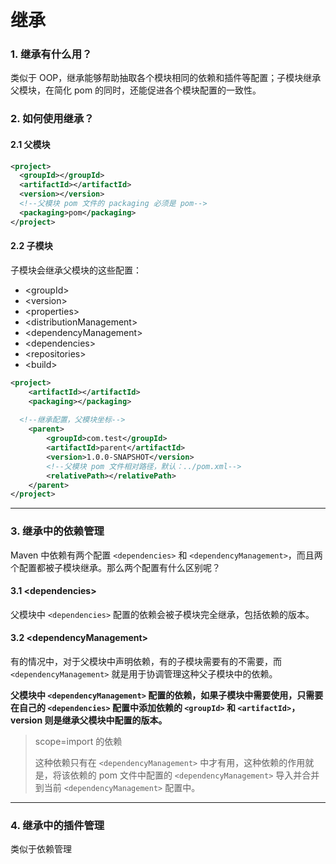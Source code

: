# 继承

### 1. 继承有什么用？
类似于 OOP，继承能够帮助抽取各个模块相同的依赖和插件等配置；子模块继承父模块，在简化 pom 的同时，还能促进各个模块配置的一致性。


### 2. 如何使用继承？

#### 2.1 父模块
```xml
<project>
  <groupId></groupId>
  <artifactId></artifactId>
  <version></version>
  <!--父模块 pom 文件的 packaging 必须是 pom-->
  <packaging>pom</packaging>
</project>
```

#### 2.2 子模块
子模块会继承父模块的这些配置：
- \<groupId>
- \<version>
- \<properties>
- \<distributionManagement>
- \<dependencyManagement>
- \<dependencies>
- \<repositories>
- \<build>

```xml
<project>
	<artifactId></artifactId>
	<packaging></packaging>
  
  <!--继承配置，父模块坐标-->
	<parent>
		<groupId>com.test</groupId>
		<artifactId>parent</artifactId>
		<version>1.0.0-SNAPSHOT</version>
    	<!--父模块 pom 文件相对路径，默认：../pom.xml-->
		<relativePath></relativePath>
	</parent>
</project>
```


---
### 3. 继承中的依赖管理

Maven 中依赖有两个配置 `<dependencies>` 和 `<dependencyManagement>`，而且两个配置都被子模块继承。那么两个配置有什么区别呢？

#### 3.1 \<dependencies>
父模块中 `<dependencies>` 配置的依赖会被子模块完全继承，包括依赖的版本。

#### 3.2 \<dependencyManagement>
有的情况中，对于父模块中声明依赖，有的子模块需要有的不需要，而 `<dependencyManagement>` 就是用于协调管理这种父子模块中的依赖。

**父模块中 `<dependencyManagement>` 配置的依赖，如果子模块中需要使用，只需要在自己的 `<dependencies>` 配置中添加依赖的 `<groupId>` 和 `<artifactId>`，version 则是继承父模块中配置的版本。**

> scope=import 的依赖
>
> 这种依赖只有在 `<dependencyManagement>` 中才有用，这种依赖的作用就是，将该依赖的 pom 文件中配置的 `<dependencyManagement>` 导入并合并到当前  `<dependencyManagement>` 配置中。


---
### 4. 继承中的插件管理
类似于依赖管理